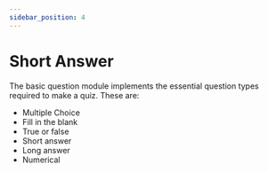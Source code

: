 ```yaml
---
sidebar_position: 4
---
```


# Short Answer

The basic question module implements the essential question types required to make a quiz. These are:
* Multiple Choice
* Fill in the blank
* True or false
* Short answer
* Long answer
* Numerical